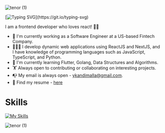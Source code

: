 ![tenor (1)](https://capsule-render.vercel.app/api?type=waving&height=150&color=gradient&reversal=true&textBg=false&fontColor=ffffff&fontSize=32&fontAlignY=40&animation=twinkling)

[![Typing SVG](https://readme-typing-svg.demolab.com?font=Fira+Code&size=24&pause=5000&random=false&width=800&lines=Hello+there+%F0%9F%91%8B%2C+I'm+Yaswanth+Kandimalla.)](https://git.io/typing-svg)

I am a frontend developer who loves react! 🚀🚀
* 👨 I'm currently working as a Software Engineer at a US-based Fintech Company.
* 👨🏻‍💻 I develop dynamic web applications using ReactJS and NextJS, and I have knowledge of programming languages such as JavaScript, TypeScript, and Python. 
* 📖 I'm currently learning Flutter, Golang, Data Structures and Algorithms.
* 🏋️ Always open to contributing or collaborating on interesting projects.
* 📭 My email is always open - ykandimalla@gmail.com.
* 🔖 Find my resume - [here](https://s3.amazonaws.com/attachments.angel.co/10424399-344de811714332c538c27d8150491fcb.pdf?X-Amz-Algorithm=AWS4-HMAC-SHA256&X-Amz-Credential=ASIATAVHNKYQ6QMJNQMQ%2F20240529%2Fus-east-1%2Fs3%2Faws4_request&X-Amz-Date=20240529T094206Z&X-Amz-Expires=3600&X-Amz-Security-Token=IQoJb3JpZ2luX2VjEIn%2F%2F%2F%2F%2F%2F%2F%2F%2F%2FwEaCXVzLXdlc3QtMiJHMEUCIQDdQU2cGqOVLUDKgK30jPLUi9yOBBA7a%2FseTozovSwqUgIgFWtmDZvDd32M8R%2FnmAFuvR9GPY2064TuKJ6kk5kw5%2BQqiwUIEhAAGgwyMDc1ODMyNzA0MzMiDKE1PqwciIbrQESS5yroBNqQT0SM%2BREiFpEiBD533HwTYUFa7FiIb8As9hKsp89tDgqCRbyf6qQQvdAVxiw9WQiK3eKRH5c7BdiA5W4bbh2Pt7XVrdUHlFjS1yqDFOG9l2O2FceBCKsOhldiQjga4EgkACS7B9xC4tbo%2FCxuQ0JqpHgkpRDK3ER1wvMEoSE3sTIhkySwybaFktuknmBv4Eu73FVptqqKxEamBLVe1D2IadjepPZXp%2BIc8HAfoeKLZnlmzjqHzdP8RGDajMSAe3Px1stB8IBujiLIpDlI9hRy7Sa4nXF%2B2qC9ozu38GF52YwBAXuBDTS9JFJM8QA3wprBWjPDfPg9K3oLGWvtcADFd4GuhtuRAAp2DtspnIrNdfT9rfFpxaJWxDIqtMTTMwVtjE2gNbIezbZtYFKhyc8YqTByHFuQGYq6zYKVqcc6kA7SSnIWAZJBSg%2FsNk2jRq8F8I6DDGhAP44S5YwLvC5km05DGmHRfA50begqp5YxCRiyaf5t%2FPJRikcM7dsgbne5RMs976W9mvhJrg1a2Rx%2FRpicA%2F9ssgSGpaDPCsgC0hY9cwgGffV8l6UZV4dawoKe%2FqYmBVW8B%2B8Lx5AfT8ZsJNRLO6L0XbVNrOBtLZx75xC5LuNXtpMHCgFNa%2FBbCTFG5viBhAj2w7l5pfc23jbCFZHV9B0Yx1M838XLJF8VQJqLuJ%2Fk42xKuULYe6wi61BYKu09H8d8LTTLsnJGDc2BFVBVjXQEz92il7fjJpUEoXVucpn%2BDIYBJR7oMhlgFpQMsHUW19sr0JWpC7sarRLPS9lxvNQ5gYv3RLrpTQLYTgQZQ7dmmOMw9NvbsgY6mgGzuraA4QTSix2X7vHAMdurc8NsTheENSqWuyRS9LKBQW5nOUZNOKoEsCGBAD4ZBPXKs8fKt%2B49UMXiCm%2BHqNKVTLB%2BAGZFcOSmoeuXEyWIQFpLRssBBVLmrK8Nslq%2FxPqeeQonNT7fNF1YrqdClmfIPy0GHKzwKfg%2B9cMjEWjIl8wDTIS3MdaWnHTya7timp0AYzIWpXYKP6C5&X-Amz-SignedHeaders=host&X-Amz-Signature=0e0f8e80ef21947701b7dfc5003c018035051ba5eef72ffcfb14d328b61d1c3c)


# Skills
[![My Skills](https://skillicons.dev/icons?i=js,react,next,ts,redux,firebase,python&theme=light)](https://skillicons.dev)

![tenor (1)](https://capsule-render.vercel.app/api?type=waving&height=150&color=gradient&reversal=true&textBg=false&fontColor=ffffff&fontSize=32&fontAlignY=39&animation=twinkling&section=footer)

